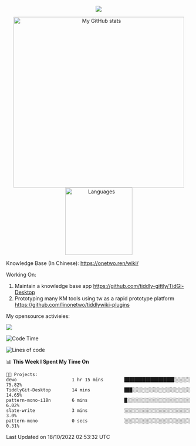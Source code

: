 <a href="https://github.com/linonetwo">
    <p align="center">
        <img src="https://github-profile-trophy.vercel.app/?username=linonetwo&column=7&theme=onedark"/>
    </p>
</a>
<a align="center" href="https://github.com/linonetwo">
  <p align="center">
    <img src="https://github-readme-stats.vercel.app/api?username=linonetwo&show_icons=true&count_private=true" alt="My GitHub stats" width="465"/>
    <img src="https://github-readme-stats.vercel.app/api/top-langs/?username=linonetwo&layout=compact&langs_count=10" alt="Languages" height="183">
  </p>
</a>

Knowledge Base (In Chinese): https://onetwo.ren/wiki/

Working On: 

1. Maintain a knowledge base app https://github.com/tiddly-gittly/TidGi-Desktop
1. Prototyping many KM tools using tw as a rapid prototype platform https://github.com/linonetwo/tiddlywiki-plugins

My opensource activieies:

![](https://visitor-badge.glitch.me/badge?page_id=linonetwo.linonetwo)

<!--START_SECTION:waka-->
![Code Time](http://img.shields.io/badge/Code%20Time-1%2C207%20hrs%2021%20mins-blue)

![Lines of code](https://img.shields.io/badge/From%20Hello%20World%20I%27ve%20Written-2%20Million%20lines%20of%20code-blue)

📊 **This Week I Spent My Time On** 

```text
🐱‍💻 Projects: 
dewo                     1 hr 15 mins        ███████████████████░░░░░░   75.82% 
TiddlyGit-Desktop        14 mins             ███░░░░░░░░░░░░░░░░░░░░░░   14.65% 
pattern-mono-i18n        6 mins              █░░░░░░░░░░░░░░░░░░░░░░░░   6.02% 
slate-write              3 mins              ░░░░░░░░░░░░░░░░░░░░░░░░░   3.0% 
pattern-mono             0 secs              ░░░░░░░░░░░░░░░░░░░░░░░░░   0.31%

```


 Last Updated on 18/10/2022 02:53:32 UTC
<!--END_SECTION:waka-->
